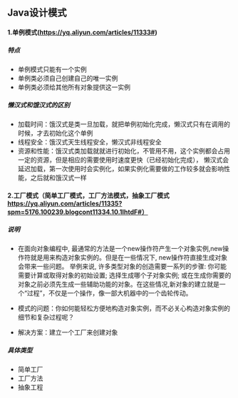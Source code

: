 ## Java设计模式
#### 1.单例模式(https://yq.aliyun.com/articles/11333#)
##### 特点
* 单例模式只能有一个实例
* 单例类必须自己创建自己的唯一实例
* 单例类必须给其他所有对象提供这一实例

##### 懒汉式和饿汉式的区别
* 加载时间：饿汉式是类一旦加载，就把单例初始化完成，懒汉式只有在调用的时候，才去初始化这个单例
* 线程安全：饿汉式天生线程安全，懒汉式非线程安全
* 资源和性能：饿汉式类加载就就进行初始化，不管用不用，这个实例都会占用一定的资源，但是相应的需要使用时速度更快（已经初始化完成），
        懒汉式会延迟加载，第一次使用时会实例化，如果实例化需要做的工作较多就会影响性能，之后就和饿汉式一样
            
#### 2.工厂模式（简单工厂模式，工厂方法模式，抽象工厂模式 https://yq.aliyun.com/articles/11335?spm=5176.100239.blogcont11334.10.1IhtdF#）
##### 说明
* 在面向对象编程中, 最通常的方法是一个new操作符产生一个对象实例,new操作符就是用来构造对象实例的。但是在一些情况下, new操作符直接生成对象会带来一些问题。
举例来说, 许多类型对象的创造需要一系列的步骤: 你可能需要计算或取得对象的初始设置; 选择生成哪个子对象实例; 
或在生成你需要的对象之前必须先生成一些辅助功能的对象。在这些情况,新对象的建立就是一个“过程”，不仅是一个操作，像一部大机器中的一个齿轮传动。 

* 模式的问题：你如何能轻松方便地构造对象实例，而不必关心构造对象实例的细节和复杂过程呢？ 
* 解决方案：建立一个工厂来创建对象

##### 具体类型
* 简单工厂
* 工厂方法
* 抽象工程